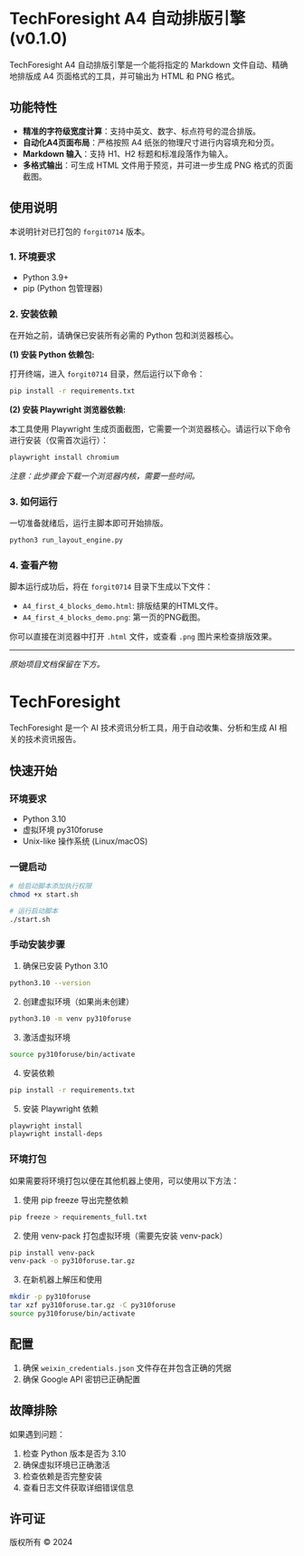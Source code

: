 # TechForesight A4 自动排版引擎 (v0.1.0)

TechForesight A4 自动排版引擎是一个能将指定的 Markdown 文件自动、精确地排版成 A4 页面格式的工具，并可输出为 HTML 和 PNG 格式。

## 功能特性

- **精准的字符级宽度计算**：支持中英文、数字、标点符号的混合排版。
- **自动化A4页面布局**：严格按照 A4 纸张的物理尺寸进行内容填充和分页。
- **Markdown 输入**：支持 H1、H2 标题和标准段落作为输入。
- **多格式输出**：可生成 HTML 文件用于预览，并可进一步生成 PNG 格式的页面截图。

## 使用说明

本说明针对已打包的 `forgit0714` 版本。

### 1. 环境要求

- Python 3.9+
- pip (Python 包管理器)

### 2. 安装依赖

在开始之前，请确保已安装所有必需的 Python 包和浏览器核心。

**(1) 安装 Python 依赖包:**

打开终端，进入 `forgit0714` 目录，然后运行以下命令：

```bash
pip install -r requirements.txt
```

**(2) 安装 Playwright 浏览器依赖:**

本工具使用 Playwright 生成页面截图，它需要一个浏览器核心。请运行以下命令进行安装（仅需首次运行）：

```bash
playwright install chromium
```
*注意：此步骤会下载一个浏览器内核，需要一些时间。*

### 3. 如何运行

一切准备就绪后，运行主脚本即可开始排版。

```bash
python3 run_layout_engine.py
```

### 4. 查看产物

脚本运行成功后，将在 `forgit0714` 目录下生成以下文件：

- `A4_first_4_blocks_demo.html`: 排版结果的HTML文件。
- `A4_first_4_blocks_demo.png`: 第一页的PNG截图。

你可以直接在浏览器中打开 `.html` 文件，或查看 `.png` 图片来检查排版效果。

---
*原始项目文档保留在下方。*

# TechForesight

TechForesight 是一个 AI 技术资讯分析工具，用于自动收集、分析和生成 AI 相关的技术资讯报告。

## 快速开始

### 环境要求

- Python 3.10
- 虚拟环境 py310foruse
- Unix-like 操作系统 (Linux/macOS)

### 一键启动

```bash
# 给启动脚本添加执行权限
chmod +x start.sh

# 运行启动脚本
./start.sh
```

### 手动安装步骤

1. 确保已安装 Python 3.10
```bash
python3.10 --version
```

2. 创建虚拟环境（如果尚未创建）
```bash
python3.10 -m venv py310foruse
```

3. 激活虚拟环境
```bash
source py310foruse/bin/activate
```

4. 安装依赖
```bash
pip install -r requirements.txt
```

5. 安装 Playwright 依赖
```bash
playwright install
playwright install-deps
```

### 环境打包

如果需要将环境打包以便在其他机器上使用，可以使用以下方法：

1. 使用 pip freeze 导出完整依赖
```bash
pip freeze > requirements_full.txt
```

2. 使用 venv-pack 打包虚拟环境（需要先安装 venv-pack）
```bash
pip install venv-pack
venv-pack -o py310foruse.tar.gz
```

3. 在新机器上解压和使用
```bash
mkdir -p py310foruse
tar xzf py310foruse.tar.gz -C py310foruse
source py310foruse/bin/activate
```

## 配置

1. 确保 `weixin_credentials.json` 文件存在并包含正确的凭据
2. 确保 Google API 密钥已正确配置

## 故障排除

如果遇到问题：

1. 检查 Python 版本是否为 3.10
2. 确保虚拟环境已正确激活
3. 检查依赖是否完整安装
4. 查看日志文件获取详细错误信息

## 许可证

版权所有 © 2024 